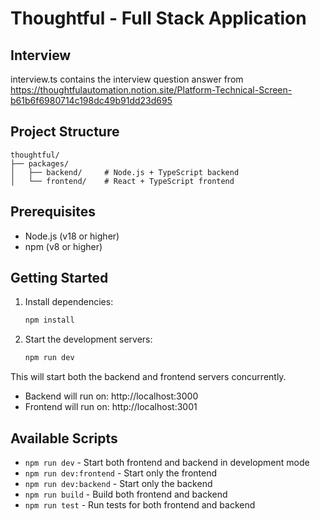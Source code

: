 # Thoughtful - Full Stack Application

## Interview
interview.ts contains the interview question answer from https://thoughtfulautomation.notion.site/Platform-Technical-Screen-b61b6f6980714c198dc49b91dd23d695

## Project Structure

```
thoughtful/
├── packages/
│   ├── backend/     # Node.js + TypeScript backend
│   └── frontend/    # React + TypeScript frontend
```

## Prerequisites

- Node.js (v18 or higher)
- npm (v8 or higher)

## Getting Started

1. Install dependencies:
   ```bash
   npm install
   ```

2. Start the development servers:
   ```bash
   npm run dev
   ```

This will start both the backend and frontend servers concurrently.

- Backend will run on: http://localhost:3000
- Frontend will run on: http://localhost:3001

## Available Scripts

- `npm run dev` - Start both frontend and backend in development mode
- `npm run dev:frontend` - Start only the frontend
- `npm run dev:backend` - Start only the backend
- `npm run build` - Build both frontend and backend
- `npm run test` - Run tests for both frontend and backend 